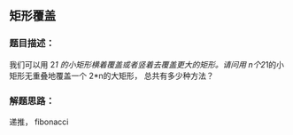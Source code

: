 ## 矩形覆盖

### 题目描述：
我们可以用 2*1 的小矩形横着覆盖或者竖着去覆盖更大的矩形。请问用 n个2*1的小矩形无重叠地覆盖一个 2*n的大矩形， 总共有多少种方法？ 

### 解题思路： 
递推， fibonacci
